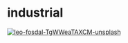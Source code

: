 # industrial

<a href="leo-fosdal-TgWWeaTAXCM-unsplash.jpg"><img alt="leo-fosdal-TgWWeaTAXCM-unsplash" src="leo-fosdal-TgWWeaTAXCM-unsplash.jpg"></a>

